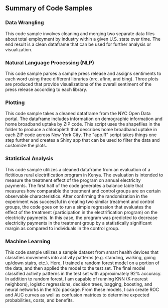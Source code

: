 ## Summary of Code Samples

### Data Wrangling 
This code sample involves cleaning and merging two separate data files about total employment by industry within a given U.S. state over time. The end result is a clean dataframe that can be used for further analysis or visualization. 

### Natural Language Processing (NLP)
This code sample parses a sample press release and assigns sentiments to each word using three different libraries (nrc, afinn, and bing). Three plots are produced that provide visualizations of the overall sentiment of the press release according to each library. 

### Plotting 
This code sample takes a cleaned dataframe from the NYC Open Data portal. The dataframe includes information on demographic information and home broadband uptake by ZIP code. This script uses the shapefiles in the folder to produce a chloropleth that describes home broadband uptake in each ZIP code across New York City. The "app.R" script takes things one step further and creates a Shiny app that can be used to filter the data and customize the plots. 

### Statistical Analysis
This code sample utilizes a cleaned dataframe from an evaluation of a fictitious rural electrification program in Kenya. The evaluation is intended to measure the treatment effect of the program on annual electricity payments. The first half of the code generates a balance table that measures how comparable the treatment and control groups are on certain observable characteristics. After confirming the randomization in the experiment was successful in creating two similar treatment and control groups, the code goes on to run a simple regression that evaluates the effect of the treatment (participation in the electrification program) on the electricity payments. In this case, the program was predicted to decrease electricity payments in the treatment group by a statistically significant margin as compared to individuals in the control group. 

### Machine Learning
This code sample utilizes a sample dataset from smart health devices that classifies movements into activity patterns (e.g. standing, walking, going up/down stairs, etc.). Here, I trained a random forest model on a portion of the data, and then applied the model to the test set. The final model classified activity patterns in the test set with approximately 92% accuracy. In addition to random forest, I am capable of running KNN (K-nearest neighbors), logistic regressions, decision trees, bagging, boosting, and neural networks in the h2o package. From these models, I can create ROC and AUC curves as well as confusion matrices to determine expected probabilities, costs, and benefits. 
